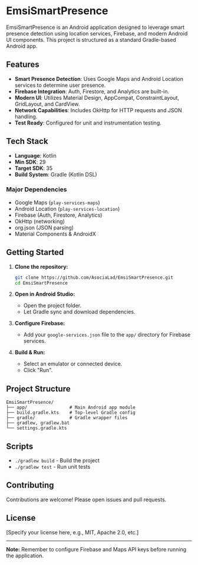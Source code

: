 # EmsiSmartPresence

EmsiSmartPresence is an Android application designed to leverage smart presence detection using location services, Firebase, and modern Android UI components. This project is structured as a standard Gradle-based Android app.

## Features

- **Smart Presence Detection**: Uses Google Maps and Android Location services to determine user presence.
- **Firebase Integration**: Auth, Firestore, and Analytics are built-in.
- **Modern UI**: Utilizes Material Design, AppCompat, ConstraintLayout, GridLayout, and CardView.
- **Network Capabilities**: Includes OkHttp for HTTP requests and JSON handling.
- **Test Ready**: Configured for unit and instrumentation testing.

## Tech Stack

- **Language**: Kotlin
- **Min SDK**: 29
- **Target SDK**: 35
- **Build System**: Gradle (Kotlin DSL)

### Major Dependencies

- Google Maps (`play-services-maps`)
- Android Location (`play-services-location`)
- Firebase (Auth, Firestore, Analytics)
- OkHttp (networking)
- org.json (JSON parsing)
- Material Components & AndroidX

## Getting Started

1. **Clone the repository:**
   ```sh
   git clone https://github.com/AsociaLad/EmsiSmartPresence.git
   cd EmsiSmartPresence
   ```

2. **Open in Android Studio:**
   - Open the project folder.
   - Let Gradle sync and download dependencies.

3. **Configure Firebase:**
   - Add your `google-services.json` file to the `app/` directory for Firebase services.

4. **Build & Run:**
   - Select an emulator or connected device.
   - Click "Run".

## Project Structure

```
EmsiSmartPresence/
├── app/                # Main Android app module
├── build.gradle.kts    # Top-level Gradle config
├── gradle/             # Gradle wrapper files
├── gradlew, gradlew.bat
└── settings.gradle.kts
```

## Scripts

- `./gradlew build` - Build the project
- `./gradlew test` - Run unit tests

## Contributing

Contributions are welcome! Please open issues and pull requests.

## License

[Specify your license here, e.g., MIT, Apache 2.0, etc.]

---

**Note:** Remember to configure Firebase and Maps API keys before running the application.
